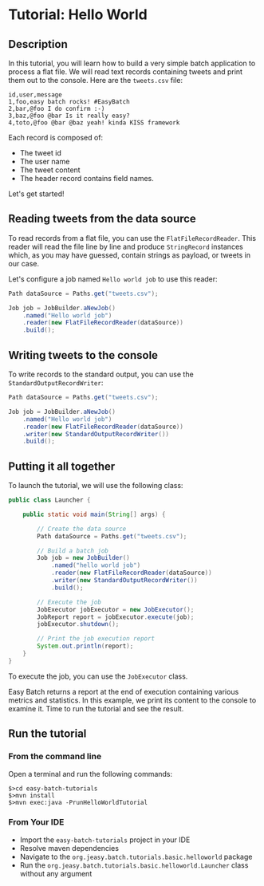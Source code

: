 # Tutorial: Hello World

## Description

In this tutorial, you will learn how to build a very simple batch application to process a flat file.
We will read text records containing tweets and print them out to the console. Here are the `tweets.csv` file:

```
id,user,message
1,foo,easy batch rocks! #EasyBatch
2,bar,@foo I do confirm :-)
3,baz,@foo @bar Is it really easy?
4,toto,@foo @bar @baz yeah! kinda KISS framework
```

Each record is composed of:

* The tweet id
* The user name
* The tweet content
* The header record contains field names.

Let's get started!

## Reading tweets from the data source

To read records from a flat file, you can use the `FlatFileRecordReader`.
This reader will read the file line by line and produce `StringRecord` instances which, as you may have guessed,
 contain strings as payload, or tweets in our case.

Let's configure a job named `Hello world job` to use this reader:

```java
Path dataSource = Paths.get("tweets.csv");

Job job = JobBuilder.aNewJob()
    .named("Hello world job")
    .reader(new FlatFileRecordReader(dataSource))
    .build();
```

## Writing tweets to the console

To write records to the standard output, you can use the `StandardOutputRecordWriter`:

```java
Path dataSource = Paths.get("tweets.csv");

Job job = JobBuilder.aNewJob()
    .named("Hello world job")
    .reader(new FlatFileRecordReader(dataSource))
    .writer(new StandardOutputRecordWriter())
    .build();
```

## Putting it all together

To launch the tutorial, we will use the following class:

```java
public class Launcher {

    public static void main(String[] args) {

        // Create the data source
        Path dataSource = Paths.get("tweets.csv");

        // Build a batch job
        Job job = new JobBuilder()
            .named("hello world job")
            .reader(new FlatFileRecordReader(dataSource))
            .writer(new StandardOutputRecordWriter())
            .build();

        // Execute the job
        JobExecutor jobExecutor = new JobExecutor();
        JobReport report = jobExecutor.execute(job);
        jobExecutor.shutdown();

        // Print the job execution report
        System.out.println(report);
    }
}
```

To execute the job, you can use the `JobExecutor` class.

Easy Batch returns a report at the end of execution containing various metrics and statistics.
In this example, we print its content to the console to examine it.
Time to run the tutorial and see the result.

## Run the tutorial

### From the command line

Open a terminal and run the following commands:

```
$>cd easy-batch-tutorials
$>mvn install
$>mvn exec:java -PrunHelloWorldTutorial
```

### From Your IDE

* Import the `easy-batch-tutorials` project in your IDE
* Resolve maven dependencies
* Navigate to the `org.jeasy.batch.tutorials.basic.helloworld` package
* Run the `org.jeasy.batch.tutorials.basic.helloworld.Launcher` class without any argument

